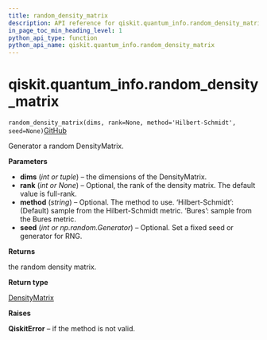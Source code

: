 ```yaml
---
title: random_density_matrix
description: API reference for qiskit.quantum_info.random_density_matrix
in_page_toc_min_heading_level: 1
python_api_type: function
python_api_name: qiskit.quantum_info.random_density_matrix
---
```


# qiskit.quantum\_info.random\_density\_matrix

<span id="qiskit.quantum_info.random_density_matrix" />

`random_density_matrix(dims, rank=None, method='Hilbert-Schmidt', seed=None)`[GitHub](https://github.com/qiskit/qiskit/tree/stable/0.21/qiskit/quantum_info/states/random.py "view source code")

Generator a random DensityMatrix.

**Parameters**

*   **dims** (*int or tuple*) – the dimensions of the DensityMatrix.
*   **rank** (*int or None*) – Optional, the rank of the density matrix. The default value is full-rank.
*   **method** (*string*) – Optional. The method to use. ‘Hilbert-Schmidt’: (Default) sample from the Hilbert-Schmidt metric. ‘Bures’: sample from the Bures metric.
*   **seed** (*int or np.random.Generator*) – Optional. Set a fixed seed or generator for RNG.

**Returns**

the random density matrix.

**Return type**

[DensityMatrix](qiskit.quantum_info.DensityMatrix "qiskit.quantum_info.DensityMatrix")

**Raises**

**QiskitError** – if the method is not valid.

